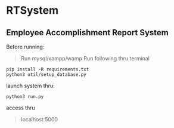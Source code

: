 # RTSystem
## Employee Accomplishment Report System


Before running:
>Run mysql/xampp/wamp
>Run following thru terminal
```
pip install -R requirements.txt
python3 util/setup_database.py

```

launch system thru:
```
python3 run.py
```

access thru 
>localhost:5000
